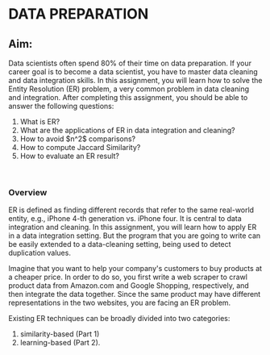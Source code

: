 # DATA PREPARATION
## Aim: <br>
Data scientists often spend 80% of their time on data preparation. If your career goal is to become a data scientist, you have to master data cleaning and data integration skills. In this assignment, you will learn how to solve the Entity Resolution (ER) problem, a very common problem in data cleaning and integration. After completing this assignment, you should be able to answer the following questions: <br>
<ol> 
<li>What is ER?</li>
 <li>What are the applications of ER in data integration and cleaning?</li>
 <li>How to avoid $n^2$ comparisons?</li>
 <li>How to compute Jaccard Similarity?</li>
 <li>How to evaluate an ER result?</li> </ol><br>

### Overview<br>
ER is defined as finding different records that refer to the same real-world entity, e.g., iPhone 4-th generation vs. iPhone four. It is central to data integration and cleaning. In this assignment, you will learn how to apply ER in a data integration setting. But the program that you are going to write can be easily extended to a data-cleaning setting, being used to detect duplication values.

Imagine that you want to help your company's customers to buy products at a cheaper price. In order to do so, you first write a web scraper to crawl product data from Amazon.com and Google Shopping, respectively, and then integrate the data together. Since the same product may have different representations in the two websites, you are facing an ER problem.

Existing ER techniques can be broadly divided into two categories: 
<ol><li>similarity-based (Part 1) 
<li>learning-based (Part 2).</ol>
